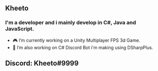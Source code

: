 ## Kheeto

### I'm a developer and i mainly develop in C#, Java and JavaScript.

- 🎮 I’m currently working on a Unity Multiplayer FPS 3d Game.
- 📌 I’m also working on C# Discord Bot i'm making using DSharpPlus.

## Discord: Kheeto#9999
